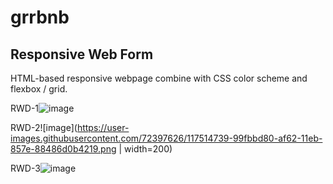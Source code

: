 # grrbnb
## Responsive Web Form

HTML-based responsive webpage combine with CSS color scheme and flexbox / grid.

RWD-1![image](https://user-images.githubusercontent.com/72397626/117514733-97996380-af62-11eb-980f-d75c393a7938.png)

RWD-2![image](https://user-images.githubusercontent.com/72397626/117514739-99fbbd80-af62-11eb-857e-88486d0b4219.png | width=200)

RWD-3![image](https://user-images.githubusercontent.com/72397626/117514746-9d8f4480-af62-11eb-8d12-03532a349b6e.png)
